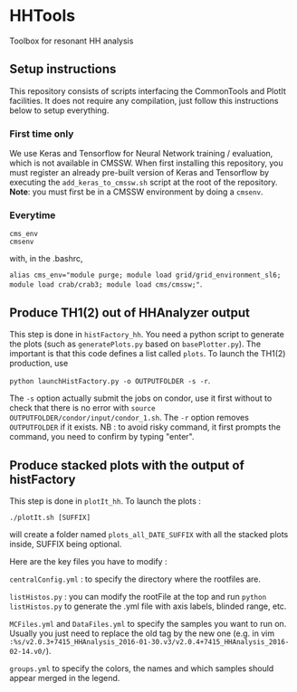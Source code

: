 # HHTools
Toolbox for resonant HH analysis

## Setup instructions

This repository consists of scripts interfacing the CommonTools and PlotIt facilities. It does not require any compilation, just follow this instructions below to setup everything.

### First time only

We use Keras and Tensorflow for Neural Network training / evaluation, which is not available in CMSSW. When first installing this repository, you must register an already pre-built version of Keras and Tensorflow by executing the `add_keras_to_cmssw.sh` script at the root of the repository. **Note**: you must first be in a CMSSW environment by doing a `cmsenv`.

### Everytime

```
cms_env
cmsenv
```

with, in the .bashrc,

`alias cms_env="module purge; module load grid/grid_environment_sl6; module load crab/crab3; module load cms/cmssw;"`.

## Produce TH1(2) out of HHAnalyzer output

This step is done in ```histFactory_hh```. You need a python script to generate the plots (such as ```generatePlots.py``` based on ```basePlotter.py```). The important is that this code defines a list called ```plots```. To launch the TH1(2) production, use

```python launchHistFactory.py -o OUTPUTFOLDER -s -r```. 

The ```-s``` option actually submit the jobs on condor, use it first without to check that there is no error with ```source OUTPUTFOLDER/condor/input/condor_1.sh```. The ```-r``` option removes ```OUTPUTFOLDER``` if it exists. NB : to avoid risky command, it first prompts the command, you need to confirm by typing "enter".
 
## Produce stacked plots with the output of histFactory
 
This step is done in ```plotIt_hh```. To launch the plots : 

`./plotIt.sh [SUFFIX]`

will create a folder named `plots_all_DATE_SUFFIX` with all the stacked plots inside, SUFFIX being optional.

Here are the key files you have to modify : 

`centralConfig.yml` : to specify the directory where the rootfiles are.

`listHistos.py` : you can modify the rootFile at the top and run `python listHistos.py` to generate the .yml file with axis labels, blinded range, etc.

`MCFiles.yml` and `DataFiles.yml` to specify the samples you want to run on. Usually you just need to replace the old tag by the new one (e.g. in  vim `:%s/v2.0.3+7415_HHAnalysis_2016-01-30.v3/v2.0.4+7415_HHAnalysis_2016-02-14.v0/`).

`groups.yml` to specify the colors, the names and which samples should appear merged in the legend.
